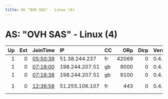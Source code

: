 ```yaml
---
title: AS "OVH SAS" - Linux (4)
---
```


# AS: "OVH SAS" - Linux (4)

|   Up |   Ext | JoinTime                                                                                              | IP             | CC   |   ORp |   Dirp | Version   | Contact                      | Nickname   |   eFamMembers |
|-----:|------:|:------------------------------------------------------------------------------------------------------|:---------------|:-----|------:|-------:|:----------|:-----------------------------|:-----------|--------------:|
|    1 |     0 | [05:50:39](https://nusenu.github.io/OrNetStats/w/relay/B2CEE15640BFAD276E63F1F5720ECDD214CB0774.html) | 51.38.244.237  | fr   | 42069 |      0 | 0.4.7.8   | None                         | whydoicry  |             1 |
|    1 |     0 | [07:18:00](https://nusenu.github.io/OrNetStats/w/relay/F25C615C22FBF58402587B5259B5A681EAE3A141.html) | 198.244.207.51 | gb   |  9000 |      0 | 0.4.7.8   | admin@prsv.ch                | prsv       |            42 |
|    1 |     0 | [07:18:38](https://nusenu.github.io/OrNetStats/w/relay/CAAAE055A1A77D2360F851B96357D9C6D879CF81.html) | 198.244.207.51 | gb   |  9100 |      0 | 0.4.7.8   | admin@prsv.ch                | prsv       |            42 |
|    1 |     0 | [12:36:58](https://nusenu.github.io/OrNetStats/w/relay/51F0D13D91A60F0B4540F157DB68B70C7FDB1439.html) | 51.255.106.107 | fr   |   443 |      0 | 0.4.7.8   | b0rked admin &lt;b0rked AT p | b0rked01   |             1 |
